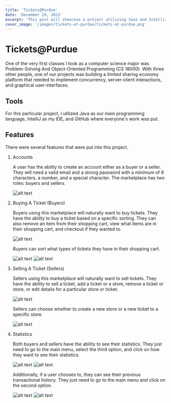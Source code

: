 ```yaml
---
title: 'Tickets@Purdue'
date: 'December 29, 2023'
excerpt: 'This post will showcase a project utilizing Java and IntelliJ'
cover_image: '/images/tickets-at-purdue/tickets-at-purdue.png'
---
```


# Tickets@Purdue

One of the very first classes I took as a computer science major was Problem-Solving And Object-Oriented Programming (CS 18000).  With three other people, one of our projects was building a limited sharing economy platform that needed to implement concurrency, server-client interactions, and graphical user-interfaces.

## Tools

For this particular project, I utilized Java as our main programming language, IntelliJ as my IDE, and GitHub where everyone's work was put.

## Features

There were several features that were put into this project.

1. Accounts

    A user has the ability to create an account either as a buyer or a seller.  They will need a valid email and a strong password with a minimum of 8 characters, a number, and a special character.  The marketplace has two roles: buyers and sellers.

    ![alt text](/images/tickets-at-purdue/create-account.png)

2. Buying A Ticket (Buyers)

    Buyers using this marketplace will naturally want to buy tickets.  They have the ability to buy a ticket based on a specific sorting.  They can also remove an item from their shopping cart, view what items are in their shopping cart, and checkout if they wanted to.

    ![alt text](/images/tickets-at-purdue/buy-ticket-menu.png)

    Buyers can sort what types of tickets they have in their shopping cart.
    
    ![alt text](/images/tickets-at-purdue/buy-ticket-sorting.png)
    ![alt text](/images/tickets-at-purdue/buy-ticket-choosing.png)

3. Selling A Ticket (Sellers)

    Sellers using this marketplace will naturally want to sell tickets.  They have the ability to sell a ticket, add a ticket or a store, remove a ticket or store, or edit details for a particular store or ticket.

    ![alt text](/images/tickets-at-purdue/buy-ticket-menu.png)

    Sellers can choose whether to create a new store or a new ticket to a specific store.

    ![alt text](/images/tickets-at-purdue/sell-ticket-create.png)

4. Statistics

    Both buyers and sellers have the ability to see their statistics.  They just need to go to the main menu, select the third option, and click on how they want to see their statistics.

    ![alt text](/images/tickets-at-purdue/buyer-statistics.png)
    ![alt text](/images/tickets-at-purdue/seller-statistics.png)

    Additionally, if a user chooses to, they can see their previous transactional history.  They just need to go to the main menu and click on the second option.

    ![alt text](/images/tickets-at-purdue/buyer-menu.png)
    ![alt text](/images/tickets-at-purdue/seller-menu.png)